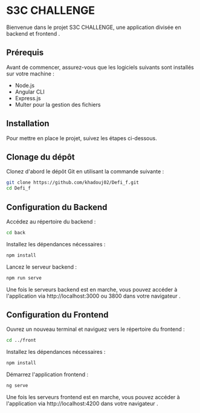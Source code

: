 # S3C CHALLENGE
Bienvenue dans le projet S3C CHALLENGE, une application divisée en backend et frontend .

## Prérequis
Avant de commencer, assurez-vous que les logiciels suivants sont installés sur votre machine :


- Node.js
- Angular CLI
- Express.js
- Multer pour la gestion des fichiers

## Installation
Pour mettre en place le projet, suivez les étapes ci-dessous.

## Clonage du dépôt
Clonez d'abord le dépôt Git en utilisant la commande suivante :


```bash
git clone https://github.com/khadouj02/Defi_f.git
cd Defi_f
```

## Configuration du Backend
Accédez au répertoire du backend :


```bash
cd back
```
Installez les dépendances nécessaires :


```bash
npm install
```
Lancez le serveur backend :
```bash
npm run serve
```
Une fois le serveurs backend est en marche, vous pouvez accéder à l'application via http://localhost:3000 ou 3800 dans votre navigateur .

## Configuration du Frontend
Ouvrez un nouveau terminal et naviguez vers le répertoire du frontend :

```bash
cd ../front
```
Installez les dépendances nécessaires :

```bash
npm install
```
Démarrez l'application frontend :

```bash
ng serve
```

Une fois les serveurs  frontend est en marche, vous pouvez accéder à l'application via http://localhost:4200 dans votre navigateur .
